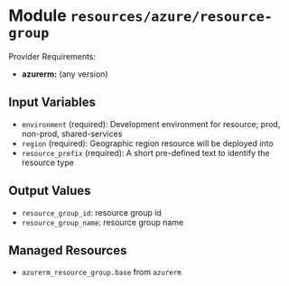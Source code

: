 
# Module `resources/azure/resource-group`

Provider Requirements:
* **azurerm:** (any version)

## Input Variables
* `environment` (required): Development environment for resource; prod, non-prod, shared-services
* `region` (required): Geographic region resource will be deployed into
* `resource_prefix` (required): A short pre-defined text to identify the resource type

## Output Values
* `resource_group_id`: resource group id
* `resource_group_name`: resource group name

## Managed Resources
* `azurerm_resource_group.base` from `azurerm`

